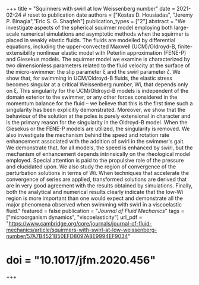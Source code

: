 +++
title = "Squirmers with swirl at low Weissenberg number"
date = 2021-02-24 # reset to publication date
authors = ["Kostas D. Housiadas", "Jeremy P. Binagia","Eric S. G. Shaqfeh"]
publication_types = ["2"]
abstract = "We investigate aspects of the spherical squirmer model employing both large-scale numerical simulations and asymptotic methods when the squirmer is placed in weakly elastic fluids. The fluids are modelled by differential equations, including the upper-convected Maxwell (UCM)/Oldroyd-B, finite-extensibility nonlinear elastic model with Peterlin approximation (FENE-P) and Giesekus models. The squirmer model we examine is characterized by two dimensionless parameters related to the fluid velocity at the surface of the micro-swimmer: the slip parameter ξ and the swirl parameter ζ. We show that, for swimming in UCM/Oldroyd-B fluids, the elastic stress becomes singular at a critical Weissenberg number, Wi, that depends only on ξ. This singularity for the UCM/Oldroyd-B models is independent of the domain exterior to the swimmer, or any other forces considered in the momentum balance for the fluid – we believe that this is the first time such a singularity has been explicitly demonstrated. Moreover, we show that the behaviour of the solution at the poles is purely extensional in character and is the primary reason for the singularity in the Oldroyd-B model. When the Giesekus or the FENE-P models are utilized, the singularity is removed. We also investigate the mechanism behind the speed and rotation rate enhancement associated with the addition of swirl in the swimmer's gait. We demonstrate that, for all models, the speed is enhanced by swirl, but the mechanism of enhancement depends intrinsically on the rheological model employed. Special attention is paid to the propulsive role of the pressure and elucidated upon. We also study the region of convergence of the perturbation solutions in terms of Wi. When techniques that accelerate the convergence of series are applied, transformed solutions are derived that are in very good agreement with the results obtained by simulations. Finally, both the analytical and numerical results clearly indicate that the low-Wi region is more important than one would expect and demonstrate all the major phenomena observed when swimming with swirl in a viscoelastic fluid."
featured = false
publication = "*Journal of Fluid Mechanics*"
tags = ["microorganism dynamics", "viscoelasticity"]
url_pdf = "https://www.cambridge.org/core/journals/journal-of-fluid-mechanics/article/squirmers-with-swirl-at-low-weissenberg-number/57A7B4521B50EFD8097A8E9994EF9034"
# doi = "10.1017/jfm.2020.456"
+++
